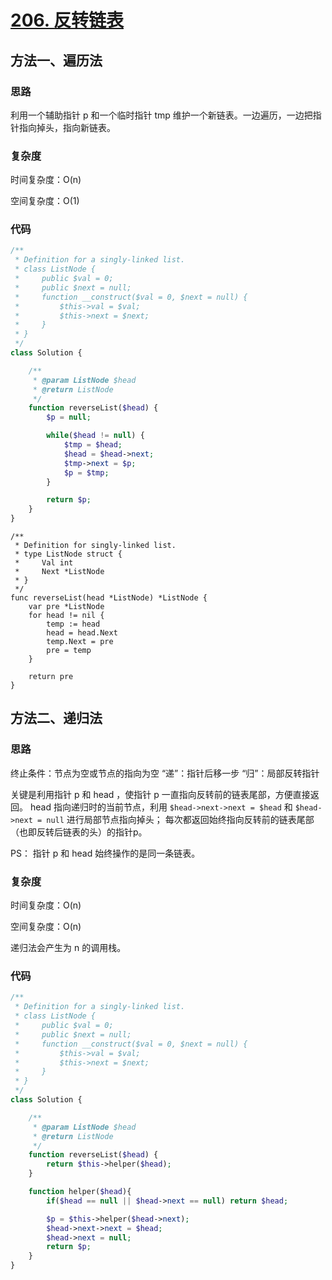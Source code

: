 # [206. 反转链表](https://leetcode.cn/problems/reverse-linked-list/)

## 方法一、遍历法

### 思路

利用一个辅助指针 p 和一个临时指针 tmp 维护一个新链表。一边遍历，一边把指针指向掉头，指向新链表。

### 复杂度

时间复杂度：O(n)

空间复杂度：O(1)

### 代码

```php
/**
 * Definition for a singly-linked list.
 * class ListNode {
 *     public $val = 0;
 *     public $next = null;
 *     function __construct($val = 0, $next = null) {
 *         $this->val = $val;
 *         $this->next = $next;
 *     }
 * }
 */
class Solution {

    /**
     * @param ListNode $head
     * @return ListNode
     */
    function reverseList($head) {
        $p = null;

        while($head != null) {
            $tmp = $head;
            $head = $head->next;
            $tmp->next = $p;
            $p = $tmp;
        }

        return $p;
    }
}
```

```golang
/**
 * Definition for singly-linked list.
 * type ListNode struct {
 *     Val int
 *     Next *ListNode
 * }
 */
func reverseList(head *ListNode) *ListNode {
	var pre *ListNode
	for head != nil {
		temp := head
		head = head.Next
		temp.Next = pre
		pre = temp
	}
	
	return pre
}
```

## 方法二、递归法

### 思路

终止条件：节点为空或节点的指向为空
“递”：指针后移一步
“归”：局部反转指针

关键是利用指针 p 和 head ，使指针 p 一直指向反转前的链表尾部，方便直接返回。
head 指向递归时的当前节点，利用 `$head->next->next = $head` 和 `$head->next = null` 进行局部节点指向掉头；
每次都返回始终指向反转前的链表尾部（也即反转后链表的头）的指针p。

PS： 指针 p 和 head 始终操作的是同一条链表。

### 复杂度

时间复杂度：O(n)

空间复杂度：O(n)

递归法会产生为 n 的调用栈。

### 代码

```php
/**
 * Definition for a singly-linked list.
 * class ListNode {
 *     public $val = 0;
 *     public $next = null;
 *     function __construct($val = 0, $next = null) {
 *         $this->val = $val;
 *         $this->next = $next;
 *     }
 * }
 */
class Solution {

    /**
     * @param ListNode $head
     * @return ListNode
     */
    function reverseList($head) {
        return $this->helper($head);
    }

    function helper($head){
        if($head == null || $head->next == null) return $head;

        $p = $this->helper($head->next);
        $head->next->next = $head;
        $head->next = null;
        return $p;
    }
}
```